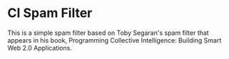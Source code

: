 # CI Spam Filter

This is a simple spam filter based on Toby Segaran's spam filter that appears
in his book, Programming Collective Intelligence: Building Smart Web 2.0 Applications.
